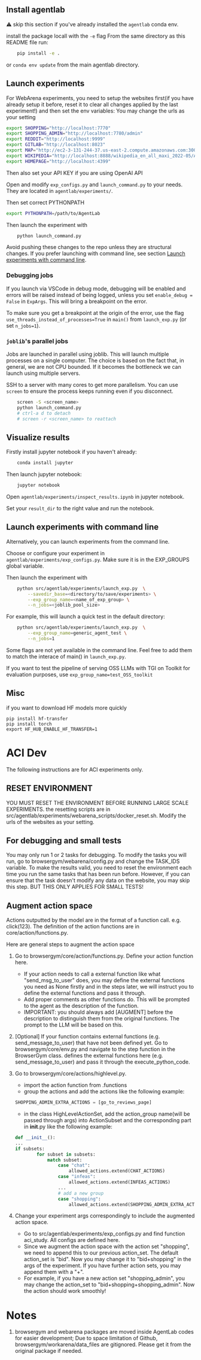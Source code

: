 ## Install agentlab

:warning: skip this section if you've already installed the `agentlab` conda env.

install the package locall with the `-e` flag
From the same directory as this README file run:

```bash
    pip install -e .
```

or `conda env update` from the main agentlab directory.

## Launch experiments

For WebArena experiments, you need to setup the websites first(if you have already setup it before, reset it to clear all changes applied by the last experiment!) and then set the env variables:
You may change the urls as your setting
```bash
export SHOPPING="http://localhost:7770"
export SHOPPING_ADMIN="http://localhost:7780/admin"
export REDDIT="http://localhost:9999"
export GITLAB="http://localhost:8023"
export MAP="http://ec2-3-131-244-37.us-east-2.compute.amazonaws.com:3000"
export WIKIPEDIA="http://localhost:8888/wikipedia_en_all_maxi_2022-05/A/User:The_other_Kiwix_guy/Landing"
export HOMEPAGE="http://localhost:4399"
```

Then also set your API KEY if you are using OpenAI API

Open and modify `exp_configs.py` and `launch_command.py` to your needs. They are
located in `agentlab/experiments/`.

Then set correct PYTHONPATH
```bash
export PYTHONPATH=/path/to/AgentLab
```

Then launch the experiment with

```bash
    python launch_command.py
```

Avoid pushing these changes to the repo unless they are structural changes.
If you prefer launching with command line, see section [Launch experiments with command line](#launch-experiments-with-command-line).

### Debugging jobs

If you launch via VSCode in debug mode, debugging will be enabled and errors will be raised
instead of being logged, unless you set `enable_debug = False` in `ExpArgs`. This
will bring a breakpoint on the error.

To make sure you get a breakpoint at the origin of the error, use the flag
`use_threads_instead_of_processes=True` in `main()` from `launch_exp.py` (or set `n_jobs=1`).


### `joblib`'s parallel jobs
Jobs are launched in parallel using joblib. This will launch multiple processes
on a single computer. The choice is based on the fact that, in general, we are not CPU
bounded. If it becomes the bottleneck we can launch using multiple servers.

SSH to a server with many cores to get more parallelism. You can use `screen` to
ensure the process keeps running even if you disconnect.

```bash
    screen -S <screen_name>
    python launch_command.py
    # ctrl-a d to detach
    # screen -r <screen_name> to reattach
```

## Visualize results
Firstly install jupyter notebook if you haven't already:

```bash
    conda install jupyter
```

Then launch jupyter notebook:
```bash
    jupyter notebook
```

Open `agentlab/experiments/inspect_results.ipynb` in jupyter notebook.

Set your `result_dir` to the right value and run the notebook.



## Launch experiments with command line
Alternatively, you can launch experiments from the command line.

Choose or configure your experiment in `agentlab/experiments/exp_configs.py`.
Make sure it is in the EXP_GROUPS global variable.

Then launch the experiment with

```bash
    python src/agentlab/experiments/launch_exp.py  \
        --savedir_base=<directory/to/save/experiments> \
        --exp_group_name=<name_of_exp_group> \
        --n_jobs=<joblib_pool_size>
```

For example, this will launch a quick test in the default directory:

```bash
    python src/agentlab/experiments/launch_exp.py  \
        --exp_group_name=generic_agent_test \
        --n_jobs=1
```

Some flags are not yet available in the command line. Feel free to add them to
match the interace of main() in `launch_exp.py`.

If you want to test the pipeline of serving OSS LLMs with TGI on Toolkit for evaluation purposes, use `exp_group_name=test_OSS_toolkit` 


## Misc

if you want to download HF models more quickly
```
pip install hf-transfer
pip install torch
export HF_HUB_ENABLE_HF_TRANSFER=1
```

# ACI Dev

The following instructions are for ACI experiments only.

## RESET ENVIRONMENT

YOU MUST RESET THE ENVIRONMENT BEFORE RUNNING LARGE SCALE EXPERIMENTS. the resetting scripts are in src/agentlab/experiments/webarena_scripts/docker_reset.sh. Modify the urls of the websites as your setting.

## For debugging and small tests

You may only run 1 or 2 tasks for debugging. To modify the tasks you will run, go to browsergym/webarena/config.py and change the TASK_IDS variable. To make the results valid, you need to reset the environment each time you run the same tasks that has been run before. However, if you can ensure that the task doesn't modify any data on the website, you may skip this step. BUT THIS ONLY APPLIES FOR SMALL TESTS!

## Augment action space

Actions outputted by the model are in the format of a function call. e.g. click(123). The definition of the action functions are in core/action/functions.py.

Here are general steps to augment the action space

1. Go to browsergym/core/action/functions.py. Define your action function here. 
    - If your action needs to call a external function like what "send_msg_to_user" does, you may define the external functions you need as None firstly and in the steps later, we will instruct you to define the external functions and pass it through.
    - Add proper comments as other functions do. This will be prompted to the agent as the description of the function. 
    - IMPORTANT: you should always add [AUGMENT] before the description to distinguish them from the original functions. The prompt to the LLM will be based on this.

2. [Optional] If your function contains external functions (e.g. send_message_to_user) that have not been defined yet. Go to browsergym/core/env.py and navigate to the step function in the BrowserGym class. defines the external functions here (e.g. send_message_to_user) and pass it through the execute_python_code.

3. Go to browsergym/core/actions/highlevel.py.
    - import the action function from .functions
    - group the actions and add the actions like the following example:
    ```python
    SHOPPING_ADMIN_EXTRA_ACTIONS = [go_to_reviews_page]
    ```
    - in the class HighLevelActionSet, add the action_group name(will be passed through args) into ActionSubset and the corresponding part in __init__.py like the following example:
    ```python
    def __init__():
    ...
    if subsets:
            for subset in subsets:
                match subset:
                    case "chat":
                        allowed_actions.extend(CHAT_ACTIONS)
                    case "infeas":
                        allowed_actions.extend(INFEAS_ACTIONS)
                    ...
                    # add a new group
                    case "shopping":
                        allowed_actions.extend(SHOPPING_ADMIN_EXTRA_ACTIONS)
    ```
4. Change your experiment args correspondingly to include the augmented action space. 
    - Go to src/agentlab/experiments/exp_configs.py and find function aci_study. All configs are defined here.
    - Since we augment the action space with the action set "shopping", we need to append this to our previous action_set. The default action_set is "bid". Now you may change it to "bid+shopping" in the args of the experiment. If you have further action sets, you may append them with a "+".
    - For example, if you have a new action set "shopping_admin", you may change the action_set to "bid+shopping+shopping_admin".
Now the action should work smoothly!

# Notes

1. browsergym and webarena packages are moved inside AgentLab codes for easier development; Due to space limitation of Github, browsergym/workarena/data_files are gitignored. Please get it from the original package if needed.